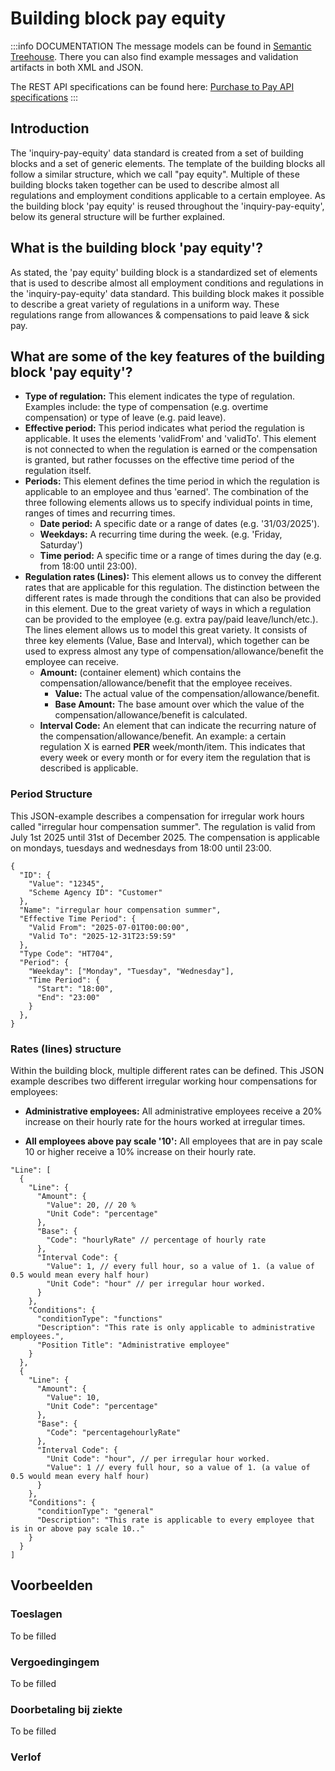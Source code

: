 # Building block pay equity

:::info DOCUMENTATION
The message models can be found in [Semantic Treehouse](https://setu.semantic-treehouse.nl/specifications). There you can also find example messages and validation artifacts in both XML and JSON.

The REST API specifications can be found here: [Purchase to Pay API specifications](../api/oas-gelijkwaardige-beloning)
:::

## Introduction

The 'inquiry-pay-equity' data standard is created from a set of building blocks and a set of generic elements. The template of the building blocks all follow a similar structure, which we call "pay equity". Multiple of these building blocks taken together can be used to describe almost all regulations and employment conditions applicable to a certain employee. As the building block 'pay equity' is reused throughout the 'inquiry-pay-equity', below its general structure will be further explained. 

## What is the building block 'pay equity'?
As stated, the 'pay equity' building block is a standardized set of elements that is used to describe almost all employment conditions and regulations in the 'inquiry-pay-equity' data standard. This building block makes it possible to describe a great variety of regulations in a uniform way. These regulations range from allowances & compensations to paid leave & sick pay. 

## What are some of the key features of the building block 'pay equity'?
- **Type of regulation:** This element indicates the type of regulation. Examples include: the type of compensation (e.g. overtime compensation) or type of leave (e.g. paid leave).
- **Effective period:** This period indicates what period the regulation is applicable. It uses the elements 'validFrom' and 'validTo'. This element is not connected to when the regulation is earned or the compensation is granted, but rather focusses on the effective time period of the regulation itself.
- **Periods:** This element defines the time period in which the regulation is applicable to an employee and thus 'earned'. The combination of the three following elements allows us to specify individual points in time, ranges of times and recurring times. 
  - **Date period:** A specific date or a range of dates (e.g. '31/03/2025').
  - **Weekdays:** A recurring time during the week. (e.g. 'Friday, Saturday')
  - **Time period:** A specific time or a range of times during the day (e.g. from 18:00 until 23:00).
- **Regulation rates (Lines):** This element allows us to convey the different rates that are applicable for this regulation. The distinction between the different rates is made through the conditions that can also be provided in this element. Due to the great variety of ways in which a regulation can be provided to the employee (e.g. extra pay/paid leave/lunch/etc.). The lines element allows us to model this great variety. It consists of three key elements (Value, Base and Interval), which together can be used to express almost any type of compensation/allowance/benefit the employee can receive.
  - **Amount:** (container element) which contains the compensation/allowance/benefit that the employee receives.
    -  **Value:** The actual value of the compensation/allowance/benefit.
    -  **Base Amount:** The base amount over which the value of the compensation/allowance/benefit is calculated.
  -  **Interval Code:** An element that can indicate the recurring nature of the compensation/allowance/benefit. An example: a certain regulation X is earned **PER** week/month/item. This indicates that every week or every month or for every item the regulation that is described is applicable. 

<!--
## Structure of the building block.

The entire structure of the building block is provided here:

- **ID:** an identifier for the regulation
  - **Value:** the value of the identifier
  - **Scheme Agency ID**: indicator on who provided this ID
- **Name**: name or description of the regulation
- **Effective Time Period:** the time period this regulation is valid.
  - **Valid From**
  - **Valid To**
- **Type Code:** the SETU type code of this regulation (e.g. overtime/travel compensation/shift compensation)
- **Period:** time period in which this regulation is applicable (e.g. overtime compensation is earned every 'friday')
  - **Date Period:** a single (using just the start element) or a range of dates
     - **Start**
     - **End**
   - **Weekday:** a recurring weekday in which this regulation is applicable (e.g. saturday, sunday)
   - **Time Period:** the specific time or range of times
       - **Start**
       - **End**
- **Line:** the different rates that are applicable for this regulation
   - **Amount:** the amount of compensation/allowance/benefit this rate provides.
        - **Value:**  the amount of compensation/allowance/benefit expressed as an integer.
        - **Min Value** the minimal amount the value has to be and thus the minimal amount that this rate provides.
        - **Max Value** the maximum amount the value has to be and thus the maximum amount that this rate provides.
        - **Unit Code** indicates the unit code of this amount (e.g., percentage/hour/day).
        - **Base:** the base over which the amount is calculated.
            - **Code**: a code to indicate what the type of this base is (e.g. percentageOfMonthlySalary/fixed).
            - **Value**: the amount of the base (e.g. the employee's monthly salary).
            - **Min Value**: the minimal amount that the value of the base can be. 
            - **Max Value**: the maximum amount that the value of the base can be. 
    - **Interval Code**: if the regulation is applied in an interval, this element indicates the type of interval.
        - **Value**: the denominator of the value of the interval code (e.g. a value of 0.5 and a Unit Code of 'Hour' indicates every half hour).
        - **Unit Code**: indicates the type of interval.
    - **Conditions:** indicates the conditions that have to be met for this rate to be applicable.
        - **Description:** a description of this condition can be provided.
        - **Position Title:** The title(s) of the positions that are eligible for this rate can be provided here.
-->



### Period Structure

This JSON-example describes a compensation for irregular work hours called "irregular hour compensation summer". The regulation is valid from July 1st 2025 until 31st of December 2025. The compensation is applicable on mondays, tuesdays and wednesdays from 18:00 until 23:00.


```
{
  "ID": {
    "Value": "12345",
    "Scheme Agency ID": "Customer"
  },
  "Name": "irregular hour compensation summer",
  "Effective Time Period": {
    "Valid From": "2025-07-01T00:00:00",
    "Valid To": "2025-12-31T23:59:59"
  },
  "Type Code": "HT704",
  "Period": {
    "Weekday": ["Monday", "Tuesday", "Wednesday"],
    "Time Period": {
      "Start": "18:00",
      "End": "23:00"
    }
  },
}
```



### Rates (lines) structure
Within the building block, multiple different rates can be defined. This JSON example describes two different irregular working hour compensations for employees:

- **Administrative employees:** All administrative employees receive a 20% increase on their hourly rate for the hours worked at irregular times. 

- **All employees above pay scale '10':** All employees that are in pay scale 10 or higher receive a 10% increase on their hourly rate.

```
"Line": [
  {
    "Line": {
      "Amount": {
        "Value": 20, // 20 %
        "Unit Code": "percentage"
      },
      "Base": {
        "Code": "hourlyRate" // percentage of hourly rate
      },
      "Interval Code": {
        "Value": 1, // every full hour, so a value of 1. (a value of 0.5 would mean every half hour)
        "Unit Code": "hour" // per irregular hour worked.
      }
    },
    "Conditions": {
      "conditionType": "functions" 
      "Description": "This rate is only applicable to administrative employees.",
      "Position Title": "Administrative employee"
    }
  },
  {
    "Line": {
      "Amount": {
        "Value": 10,
        "Unit Code": "percentage"
      },
      "Base": {
        "Code": "percentagehourlyRate"
      },
      "Interval Code": {
        "Unit Code": "hour", // per irregular hour worked.
        "Value": 1 // every full hour, so a value of 1. (a value of 0.5 would mean every half hour)
      }
    },
    "Conditions": {
      "conditionType": "general"
      "Description": "This rate is applicable to every employee that is in or above pay scale 10.."
    }
  }
]
```


## Voorbeelden

### Toeslagen

To be filled

### Vergoedingingem

To be filled

### Doorbetaling bij ziekte

To be filled

### Verlof
